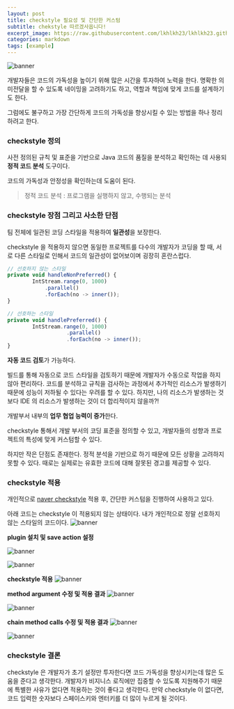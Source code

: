 ```yaml
---
layout: post
title: checkstyle 필요성 및 간단한 커스텀
subtitle: chekstyle 따르겠사옵니다!
excerpt_image: https://raw.githubusercontent.com/lkhlkh23/lkhlkh23.github.io/master/images/2023-12-17/banner.png
categories: markdown
tags: [example] 
---
```


![banner](https://raw.githubusercontent.com/lkhlkh23/lkhlkh23.github.io/master/images/2023-12-17/banner.png)

개발자들은 코드의 가독성을 높이기 위해 많은 시간을 투자하여 노력을 한다. 명확한 의미전달을 할 수 있도록 네이밍을 고려하기도 하고, 역할과 책임에 맞게 코드를 설계하기도 한다.

그럼에도 불구하고 가장 간단하게 코드의 가독성을 향상시킬 수 있는 방법을 하나 정리하려고 한다.

### checkstyle 정의

사전 정의된 규칙 및 표준을 기반으로 Java 코드의 품질을 분석하고 확인하는 데 사용되 **정적 코드 분석** 도구이다.

코드의 가독성과 안정성을 확인하는데 도움이 된다.

> 정적 코드 분석 : 프로그램을 실행하지 않고, 수행되는 분석
>

### checkstyle 장점 그리고 사소한 단점

팀 전체에 일관된 코딩 스타일을 적용하여 **일관성**을 보장한다.

checkstyle 을 적용하지 않으면 동일한 프로젝트를 다수의 개발자가 코딩을 할 때, 서로 다른 스타일로 인해서 코드의 일관성이 없어보이며 굉장히 혼란스럽다.

```jsx
// 선호하지 않는 스타일
private void handleNonPreferred() {
		IntStream.range(0, 1000)
			.parallel()
			.forEach(no -> inner());
}

// 선호하는 스타일
private void handlePreferred() {
		IntStream.range(0, 1000)
			       .parallel()
			       .forEach(no -> inner());
}
```

**자동 코드 검토**가 가능하다.

빌드를 통해 자동으로 코드 스타일을 검토하기 때문에 개발자가 수동으로 작업을 하지 않아 편리하다.
코드를 분석하고 규칙을 검사하는 과정에서 추가적인 리소스가 발생하기 때문에 성능이 저하될 수 있다는 우려를 할 수 있다. 하지만, 나의 리소스가 발생하는 것보다 IDE 의 리소스가 발생하는 것이 더 합리적이지 않을까?!

개발부서 내부의 **업무 협업 능력이 증가**한다.

checkstyle 통해서 개발 부서의 코딩 표준을 정의할 수 있고, 개발자들의 성향과 프로젝트의 특성에 맞게 커스텀할 수 있다.

하지만 작은 단점도 존재한다. 정적 분석을 기반으로 하기 때문에 모든 상황을 고려하지 못할 수 있다. 때로는 실제로는 유효한 코드에 대해 잘못된 경고를 제공할 수 있다.

### checkstyle 적용

개인적으로 [naver checkstyle](https://github.com/naver/hackday-conventions-java/blob/master/rule-config/naver-intellij-formatter.xml) 적용 후, 간단한 커스텀을 진행하여 사용하고 있다.

아래 코드는 checkstyle 이 적용되지 않는 상태이다. 내가 개인적으로 정말 선호하지 않는 스타일의 코드이다.
![banner](https://raw.githubusercontent.com/lkhlkh23/lkhlkh23.github.io/master/images/2023-12-17/0.png)

**plugin 설치 및 save action 설정**

![banner](https://raw.githubusercontent.com/lkhlkh23/lkhlkh23.github.io/master/images/2023-12-17/1.png)

![banner](https://raw.githubusercontent.com/lkhlkh23/lkhlkh23.github.io/master/images/2023-12-17/2.png)

**checkstyle 적용**
![banner](https://raw.githubusercontent.com/lkhlkh23/lkhlkh23.github.io/master/images/2023-12-17/3.png)

**method argument 수정 및 적용 결과**
![banner](https://raw.githubusercontent.com/lkhlkh23/lkhlkh23.github.io/master/images/2023-12-17/4.png)

![banner](https://raw.githubusercontent.com/lkhlkh23/lkhlkh23.github.io/master/images/2023-12-17/5.png)

**chain method calls 수정 및 적용 결과**
![banner](https://raw.githubusercontent.com/lkhlkh23/lkhlkh23.github.io/master/images/2023-12-17/6.png)

![banner](https://raw.githubusercontent.com/lkhlkh23/lkhlkh23.github.io/master/images/2023-12-17/7.png)

### checkstyle 결론
checkstyle 은 개발자가 초기 설정만 투자한다면 코드 가독성을 향상시키는데 많은 도움을 준다고 생각한다.
개발자가 비지니스 로직에만 집중할 수 있도록 지원해주기 때문에 특별한 사유가 없다면 적용하는 것이 좋다고 생각한다.
만약 checkstyle 이 없다면, 코드 입력한 숫자보다 스페이스키와 엔터키를 더 많이 누르게 될 것이다.
